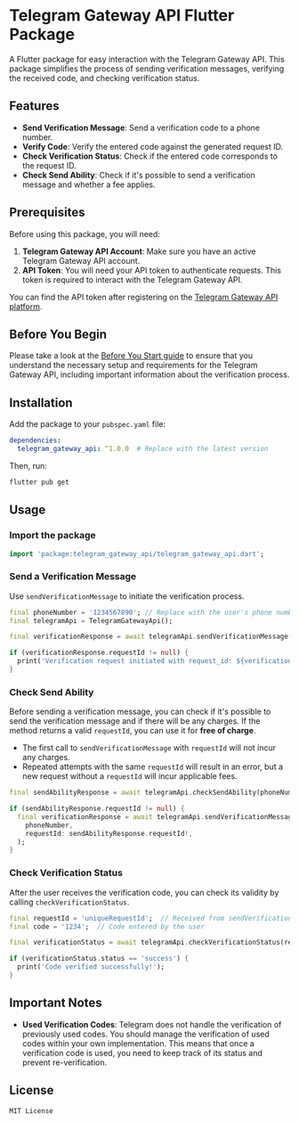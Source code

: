 
# Telegram Gateway API Flutter Package

A Flutter package for easy interaction with the Telegram Gateway API. This package simplifies the process of sending verification messages, verifying the received code, and checking verification status.

## Features

- **Send Verification Message**: Send a verification code to a phone number.
- **Verify Code**: Verify the entered code against the generated request ID.
- **Check Verification Status**: Check if the entered code corresponds to the request ID.
- **Check Send Ability**: Check if it's possible to send a verification message and whether a fee applies.

## Prerequisites

Before using this package, you will need:

1. **Telegram Gateway API Account**: Make sure you have an active Telegram Gateway API account.
2. **API Token**: You will need your API token to authenticate requests. This token is required to interact with the Telegram Gateway API.

You can find the API token after registering on the [Telegram Gateway API platform](https://core.telegram.org/gateway/api).

## Before You Begin

Please take a look at the [Before You Start guide](https://core.telegram.org/gateway/verification-tutorial#before-you-start) to ensure that you understand the necessary setup and requirements for the Telegram Gateway API, including important information about the verification process.


## Installation

Add the package to your `pubspec.yaml` file:

```yaml
dependencies:
  telegram_gateway_api: ^1.0.0  # Replace with the latest version
```

Then, run:

```bash
flutter pub get
```

## Usage

### Import the package

```dart
import 'package:telegram_gateway_api/telegram_gateway_api.dart';
```

### Send a Verification Message

Use `sendVerificationMessage` to initiate the verification process.

```dart
final phoneNumber = '1234567890'; // Replace with the user's phone number
final telegramApi = TelegramGatewayApi();

final verificationResponse = await telegramApi.sendVerificationMessage(phoneNumber);

if (verificationResponse.requestId != null) {
  print('Verification request initiated with request_id: ${verificationResponse.requestId}');
}
```

### Check Send Ability

Before sending a verification message, you can check if it's possible to send the verification message and if there will be any charges. If the method returns a valid `requestId`, you can use it for **free of charge**.

- The first call to `sendVerificationMessage` with `requestId` will not incur any charges.
- Repeated attempts with the same `requestId` will result in an error, but a new request without a `requestId` will incur applicable fees.

```dart
final sendAbilityResponse = await telegramApi.checkSendAbility(phoneNumber);

if (sendAbilityResponse.requestId != null) {
  final verificationResponse = await telegramApi.sendVerificationMessage(
    phoneNumber,
    requestId: sendAbilityResponse.requestId!,
  );
}
```

### Check Verification Status

After the user receives the verification code, you can check its validity by calling `checkVerificationStatus`.

```dart
final requestId = 'uniqueRequestId';  // Received from sendVerificationMessage
final code = '1234';  // Code entered by the user

final verificationStatus = await telegramApi.checkVerificationStatus(requestId, code);

if (verificationStatus.status == 'success') {
  print('Code verified successfully!');
}
```

## Important Notes

- **Used Verification Codes**: Telegram does not handle the verification of previously used codes. You should manage the verification of used codes within your own implementation. This means that once a verification code is used, you need to keep track of its status and prevent re-verification.


## License

```text
MIT License
```
